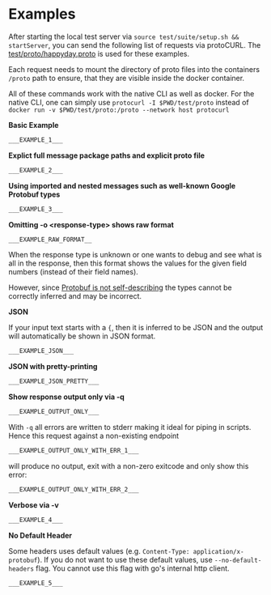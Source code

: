 <!--
================= AUTOGENERATED FILE =================
================= DO NOT EDIT THIS   =================

If you want to edit this, then change doc/template.EXAMPLES.md instead.

================= DO NOT EDIT THIS   =================
================= AUTOGENERATED FILE =================
-->

# Examples

After starting the local test server via `source test/suite/setup.sh && startServer`, you can send
the following list of requests via protoCURL. The [test/proto/happyday.proto](test/proto/happyday.proto) is used for these examples.

Each request needs to mount the directory of proto files into the containers `/proto` path to ensure, that they are
visible inside the docker container.

All of these commands work with the native CLI as well as docker. For the native CLI, one can simply use `protocurl -I $PWD/test/proto` instead of `docker run -v $PWD/test/proto:/proto --network host protocurl`

**Basic Example**

```bash
___EXAMPLE_1___
```

**Explict full message package paths and explicit proto file**

```bash
___EXAMPLE_2___
```

**Using imported and nested messages such as well-known Google Protobuf types**

```bash
___EXAMPLE_3___
```

**Omitting -o \<response-type> shows raw format**

```bash
___EXAMPLE_RAW_FORMAT__
```

When the response type is unknown or one wants to debug and see what is all in the response,
then this format shows the values for the given field numbers (instead of their field names).

However, since
[Protobuf is not self-describing](https://protobuf.dev/programming-guides/techniques/#self-description)
the types cannot be correctly inferred and may be incorrect.

**JSON**

If your input text starts with a `{`, then it is inferred to be JSON
and the output will automatically be shown in JSON format.

```bash
___EXAMPLE_JSON___
```

**JSON with pretty-printing**

```bash
___EXAMPLE_JSON_PRETTY___
```

**Show response output only via -q**

```bash
___EXAMPLE_OUTPUT_ONLY___
```

With `-q` all errors are written to stderr making it ideal for piping in scripts. Hence this request against a non-existing endpoint

```bash
___EXAMPLE_OUTPUT_ONLY_WITH_ERR_1___
```

will produce no output, exit with a non-zero exitcode and only show this error:

```bash
___EXAMPLE_OUTPUT_ONLY_WITH_ERR_2___
```

**Verbose via -v**

```bash
___EXAMPLE_4___
```

**No Default Header**

Some headers uses default values (e.g. `Content-Type: application/x-protobuf`). If you do not want to use these default values, use `--no-default-headers` flag. You cannot use this flag with go's internal http client.

```bash
___EXAMPLE_5___
```